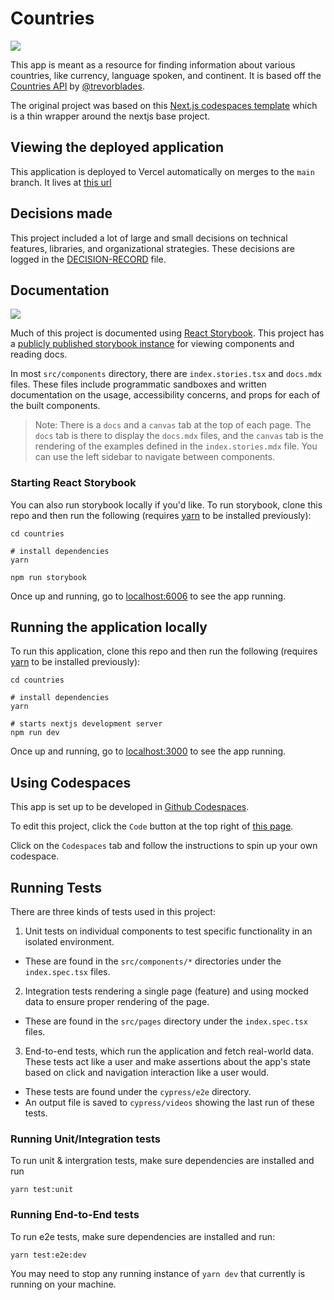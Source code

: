 # Countries

<a href="https://main--63d1598e3121a53332060deb.chromatic.com" target="_blank"><img src="https://raw.githubusercontent.com/storybooks/brand/master/badge/badge-storybook.svg"></a>

This app is meant as a resource for finding information about various countries,
like currency, language spoken, and continent. It is based off the
[Countries API](https://github.com/trevorblades/countries) by [@trevorblades](https://github.com/trevorblades).

The original project was based on this [Next.js codespaces template](https://github.com/github/codespaces-nextjs)
which is a thin wrapper around the nextjs base project.

## Viewing the deployed application

This application is deployed to Vercel automatically on merges to the `main`
branch. It lives at [this url](https://countries-takehome.vercel.app/)

## Decisions made

This project included a lot of large and small decisions on technical features,
libraries, and organizational strategies. These decisions are logged in the
[DECISION-RECORD](./DECISION-RECORD.md) file.

## Documentation

<a href="https://main--63d1598e3121a53332060deb.chromatic.com" target="_blank"><img src="https://raw.githubusercontent.com/storybooks/brand/master/badge/badge-storybook.svg"></a>

Much of this project is documented using [React Storybook](https://storybook.js.org).
This project has a [publicly published storybook instance](https://main--63d1598e3121a53332060deb.chromatic.com)
for viewing components and reading docs.

In most `src/components` directory, there are `index.stories.tsx` and `docs.mdx` files.
These files include programmatic sandboxes and written documentation on the usage,
accessibility concerns, and props for each of the built components.

> Note: There is a `docs` and a `canvas` tab at the top of each page. The `docs`
> tab is there to display the `docs.mdx` files, and the `canvas` tab is the rendering
> of the examples defined in the `index.stories.mdx` file. You can use the left
> sidebar to navigate between components.

### Starting React Storybook

You can also run storybook locally if you'd like. To run storybook, clone this
repo and then run the following (requires [yarn](https://yarnpkg.com/getting-started/install)
to be installed previously):

```
cd countries

# install dependencies
yarn

npm run storybook
```

Once up and running, go to [localhost:6006](http://localhost:6006) to see the
app running.

## Running the application locally

To run this application, clone this repo and then run the following (requires
[yarn](https://yarnpkg.com/getting-started/install) to be installed previously):

```
cd countries

# install dependencies
yarn

# starts nextjs development server
npm run dev
```

Once up and running, go to [localhost:3000](http://localhost:3000) to see the
app running.

## Using Codespaces

This app is set up to be developed in [Github Codespaces](https://github.com/features/codespaces).

To edit this project, click the `Code` button at the top right of [this page](https://github.com/JakeDawkins/countries).

Click on the `Codespaces` tab and follow the instructions to spin up your own codespace.

## Running Tests

There are three kinds of tests used in this project:

1. Unit tests on individual components to test specific functionality in an
   isolated environment.

- These are found in the `src/components/*` directories under the `index.spec.tsx` files.

2. Integration tests rendering a single page (feature) and using mocked data to
   ensure proper rendering of the page.

- These are found in the `src/pages` directory under the `index.spec.tsx` files.

3. End-to-end tests, which run the application and fetch real-world data. These
   tests act like a user and make assertions about the app's state based on click
   and navigation interaction like a user would.

- These tests are found under the `cypress/e2e` directory.
- An output file is saved to `cypress/videos` showing the last run of these tests.

### Running Unit/Integration tests

To run unit & intergration tests, make sure dependencies are installed and run

```
yarn test:unit
```

### Running End-to-End tests

To run e2e tests, make sure dependencies are installed and run:

```
yarn test:e2e:dev
```

You may need to stop any running instance of `yarn dev` that currently is running
on your machine.
